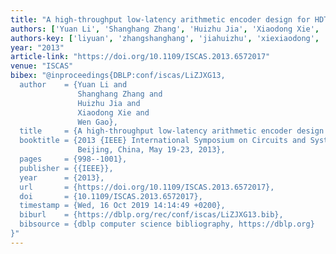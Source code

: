 ```yaml
---
title: "A high-throughput low-latency arithmetic encoder design for HDTV"
authors: ['Yuan Li', 'Shanghang Zhang', 'Huizhu Jia', 'Xiaodong Xie', 'Wen Gao 0001']
authors-key: ['liyuan', 'zhangshanghang', 'jiahuizhu', 'xiexiaodong', 'gaowen']
year: "2013"
article-link: "https://doi.org/10.1109/ISCAS.2013.6572017"
venue: "ISCAS"
bibex: "@inproceedings{DBLP:conf/iscas/LiZJXG13,
  author    = {Yuan Li and
               Shanghang Zhang and
               Huizhu Jia and
               Xiaodong Xie and
               Wen Gao},
  title     = {A high-throughput low-latency arithmetic encoder design for {HDTV}},
  booktitle = {2013 {IEEE} International Symposium on Circuits and Systems (ISCAS2013),
               Beijing, China, May 19-23, 2013},
  pages     = {998--1001},
  publisher = {{IEEE}},
  year      = {2013},
  url       = {https://doi.org/10.1109/ISCAS.2013.6572017},
  doi       = {10.1109/ISCAS.2013.6572017},
  timestamp = {Wed, 16 Oct 2019 14:14:49 +0200},
  biburl    = {https://dblp.org/rec/conf/iscas/LiZJXG13.bib},
  bibsource = {dblp computer science bibliography, https://dblp.org}
}"
---
```

